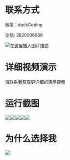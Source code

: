 # 联系方式

微信：duckCoding

企鹅: 3820006966

![在这里插入图片描述](http://upload.cxycsx.vip/91ab4bcb4f2c4c6db86365bb6d6e9c62.jpeg)

# 详细视频演示

请联系我获取更详细的演示视频

# 运行截图

![](http://www.bysj52.com/uploadfile/ueditor/image/202306/%E6%AF%95%E8%AE%BEspringboot095%E5%AD%A6%E7%94%9F%E5%AE%BF%E8%88%8D%E4%BF%A1%E6%81%AF%E7%9A%84%E7%B3%BB%E7%BB%9F%E6%AF%95%E4%B8%9A%E8%AE%BE%E8%AE%A1/1.png)![](http://www.bysj52.com/uploadfile/ueditor/image/202306/%E6%AF%95%E8%AE%BEspringboot095%E5%AD%A6%E7%94%9F%E5%AE%BF%E8%88%8D%E4%BF%A1%E6%81%AF%E7%9A%84%E7%B3%BB%E7%BB%9F%E6%AF%95%E4%B8%9A%E8%AE%BE%E8%AE%A1/5.png)![](http://www.bysj52.com/uploadfile/ueditor/image/202306/%E6%AF%95%E8%AE%BEspringboot095%E5%AD%A6%E7%94%9F%E5%AE%BF%E8%88%8D%E4%BF%A1%E6%81%AF%E7%9A%84%E7%B3%BB%E7%BB%9F%E6%AF%95%E4%B8%9A%E8%AE%BE%E8%AE%A1/2.png)![](http://www.bysj52.com/uploadfile/ueditor/image/202306/%E6%AF%95%E8%AE%BEspringboot095%E5%AD%A6%E7%94%9F%E5%AE%BF%E8%88%8D%E4%BF%A1%E6%81%AF%E7%9A%84%E7%B3%BB%E7%BB%9F%E6%AF%95%E4%B8%9A%E8%AE%BE%E8%AE%A1/4.png)![](http://www.bysj52.com/uploadfile/ueditor/image/202306/%E6%AF%95%E8%AE%BEspringboot095%E5%AD%A6%E7%94%9F%E5%AE%BF%E8%88%8D%E4%BF%A1%E6%81%AF%E7%9A%84%E7%B3%BB%E7%BB%9F%E6%AF%95%E4%B8%9A%E8%AE%BE%E8%AE%A1/3.png)

# 为什么选择我

![](http://upload.cxycsx.vip/%E7%A8%8B%E5%BA%8F%E8%AE%BE%E8%AE%A1.png)

